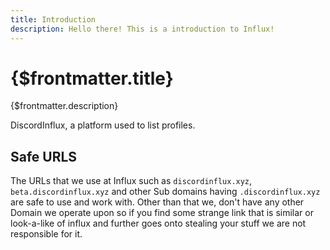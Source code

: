 ```yaml
---
title: Introduction
description: Hello there! This is a introduction to Influx!
---
```


# {$frontmatter.title}

{$frontmatter.description}

DiscordInflux, a platform used to list profiles. 

## Safe URLS

The URLs that we use at Influx such as `discordinflux.xyz`, `beta.discordinflux.xyz` and other Sub domains having `.discordinflux.xyz` are safe to use and work with. Other than that we, don't have any other Domain we operate upon so if you find some strange link that is similar or look-a-like of influx and further goes onto stealing your stuff we are not responsible for it. 


